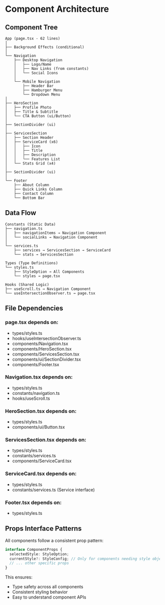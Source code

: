 # Component Architecture

## Component Tree

```
App (page.tsx - 62 lines)
│
├── Background Effects (conditional)
│
└── Navigation
    ├── Desktop Navigation
    │   ├── Logo/Name
    │   ├── Nav Links (from constants)
    │   └── Social Icons
    │
    └── Mobile Navigation
        ├── Header Bar
        ├── Hamburger Menu
        └── Dropdown Menu
│
├── HeroSection
│   ├── Profile Photo
│   ├── Title & Subtitle
│   └── CTA Button (ui/Button)
│
├── SectionDivider (ui)
│
├── ServicesSection
│   ├── Section Header
│   ├── ServiceCard (x6)
│   │   ├── Icon
│   │   ├── Title
│   │   ├── Description
│   │   └── Features List
│   └── Stats Grid (x4)
│
├── SectionDivider (ui)
│
└── Footer
    ├── About Column
    ├── Quick Links Column
    ├── Contact Column
    └── Bottom Bar
```

## Data Flow

```
Constants (Static Data)
├── navigation.ts
│   ├── navigationItems → Navigation Component
│   └── socialLinks → Navigation Component
│
└── services.ts
    ├── services → ServicesSection → ServiceCard
    └── stats → ServicesSection

Types (Type Definitions)
└── styles.ts
    ├── StyleOption → All Components
    └── styles → page.tsx

Hooks (Shared Logic)
├── useScroll.ts → Navigation Component
└── useIntersectionObserver.ts → page.tsx
```

## File Dependencies

### page.tsx depends on:

- types/styles.ts
- hooks/useIntersectionObserver.ts
- components/Navigation.tsx
- components/HeroSection.tsx
- components/ServicesSection.tsx
- components/ui/SectionDivider.tsx
- components/Footer.tsx

### Navigation.tsx depends on:

- types/styles.ts
- constants/navigation.ts
- hooks/useScroll.ts

### HeroSection.tsx depends on:

- types/styles.ts
- components/ui/Button.tsx

### ServicesSection.tsx depends on:

- types/styles.ts
- constants/services.ts
- components/ServiceCard.tsx

### ServiceCard.tsx depends on:

- types/styles.ts
- constants/services.ts (Service interface)

### Footer.tsx depends on:

- types/styles.ts

## Props Interface Patterns

All components follow a consistent prop pattern:

```typescript
interface ComponentProps {
  selectedStyle: StyleOption;
  currentStyle?: StyleConfig; // Only for components needing style object
  // ... other specific props
}
```

This ensures:

- Type safety across all components
- Consistent styling behavior
- Easy to understand component APIs
